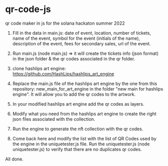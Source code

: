# qr-code-js

qr code maker in js for the solana hackaton summer 2022

1. Fill in the data in main.js: date of event, location, number of tickets, name of the event, symbol for the event (initials of the name), description of the event, fees for secondary sales, url of the event.

2. Run main.js (node main.js) => it will create the tickets info (json format) in the json folder & the qr codes associated in the qr folder.

3. clone hashlips art engine: https://github.com/HashLips/hashlips_art_engine

4. Replace the main.js file of the hashlips art engine by the one from this repository: new_main_for_art_engine in the folder "new main for hashlips engine". It will allow you to add the qr codes to the artwork.

5. In your modified hashlips art engine add the qr codes as layers.

6. Modify what you need from the hashlips art engine to create the right json files associated with the collection.

7. Run the engine to generate the nft collection with the qr codes.

8. Come back here and modify the list with the list of QR Codes used by the engine in the uniquetester.js file. Run the uniquetester.js (node uniquetester.js) to verify that there are no duplicates qr codes.

All done.
